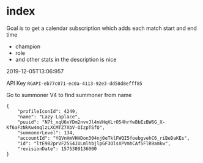 # index

Goal is to get a calendar subscription which adds each match start and end time

* champion 
* role 
* and other stats in the description is nice 

2019-12-05T13:06:957

API Key `RGAPI-eb77c071-ec0a-4113-92e3-dd58d8efff85`

Go to summoner V4 to find summoner from name

```text
{
    "profileIconId": 4249,
    "name": "Lazy Laplace",
    "puuid": "N7t_xqU6xYDm2nvvJl4mVHqVLrO54hrYwBbEzBW6G_X-Kf6aFzNkKw4mqlzLXCMTZ7XbV-OIzpTSfQ",
    "summonerLevel": 134,
    "accountId": "YQVnHmVHHDon304nj0eTklFWQI5foebgvehC6_riBeDaKEs",
    "id": "ltE982prVF25S4JULmlhbjlpGF3OlsXPVmhCAf5FlR9amkw",
    "revisionDate": 1575309136000
}
```

